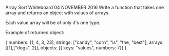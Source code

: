 Array Sort Whiteboard
04 NOVEMBER 2016
Write a function that takes one array and returns an object with values of arrays.

Each value array will be of only it's one type.

Example of returned object:

{ 
    numbers: [1, 4, 3, 23],
    strings: ["candy", "corn", "is", "the, "best"],
    arrays: [[1],["dogs", 2]],
    objects: [{ keys: "values", numbers: 7}]
}
